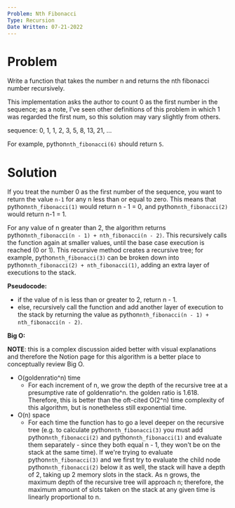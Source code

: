 ```yaml
---
Problem: Nth Fibonacci
Type: Recursion
Date Written: 07-21-2022
---
```


# Problem
Write a function that takes the number n and returns the nth fibonacci number recursively.

This implementation asks the author to count 0 as the first number in the sequence; as a note, I've seen other definitions of this problem in which 1 was regarded the first num, so this solution may vary slightly from others.

sequence: 0, 1, 1, 2, 3, 5, 8, 13, 21, ...

For example, python```nth_fibonacci(6)``` should return ```5```.

# Solution
If you treat the number 0 as the first number of the sequence, you want to return the value ```n-1``` for any n less than or equal to zero. This means that python```nth_fibonacci(1)``` would return n - 1 = 0, and python```nth_fibonacci(2)``` would return n-1 = 1.

For any value of n greater than 2, the algorithm returns python```nth_fibonacci(n - 1) + nth_fibonacci(n - 2)```. This recursively calls the function again at smaller values, until the base case execution is reached (0 or 1). This recursive method creates a recursive tree; for example, python```nth_fibonacci(3)``` can be broken down into python```nth_fibonacci(2) + nth_fibonacci(1)```, adding an extra layer of executions to the stack.

**Pseudocode:**
- if the value of n is less than or greater to 2, return n - 1.
- else, recursively call the function and add another layer of execution to the stack by returning the value as python```nth_fibonacci(n - 1) + nth_fibonacci(n - 2)```.

**Big O:**

**NOTE**: this is a complex discussion aided better with visual explanations and therefore the Notion page for this algorithm is a better place to conceptually review Big O.

- O(goldenratio^n) time
  - For each increment of n, we grow the depth of the recursive tree at a presumptive rate of goldenratio^n. the golden ratio is 1.618. Therefore, this is better than the oft-cited O(2^n) time complexity of this algorithm, but is nonetheless still exponential time.
- O(n) space
  - For each time the function has to go a level deeper on the recursive tree (e.g. to calculate python```nth_fibonacci(3)``` you must add python```nth_fibonacci(2)``` and python```nth_fibonacci(1)``` and evaluate them separately - since they both equal n - 1, they won't be on the stack at the same time). If we're trying to evaluate python```nth_fibonacci(3)``` and we first try to evaluate the child node python```nth_fibonacci(2)``` below it as well, the stack will have a depth of 2, taking up 2 memory slots in the stack. As n grows, the maximum depth of the recursive tree will approach n; therefore, the maximum amount of slots taken on the stack at any given time is linearly proportional to n.